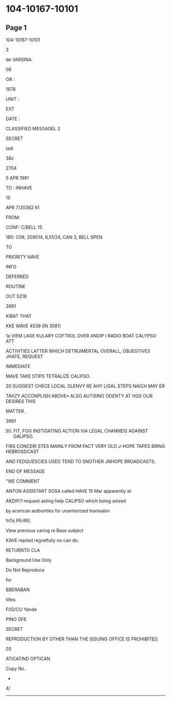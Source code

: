 # 104-10167-10101

## Page 1

104-10167-10101

3

de VARSINA.

09

OR :

1678

UNIT :

EXT

DATE :

CLASSIFIED MESSAGEL 2

SECRET

ladi

38z

2704

5 APR 1961

TO : INHAVE

15

APR 7/20382 61

FROM:

CONF: C/BELL 15

180: C08, 209014, 6,51/24, CAN 3, BELL SPEN

TO

PRIORITY NAVE

INFO

DEFERRED

ROUTINE

OUT 5218

3991

KIBAT THAT

KKE WAVE 4539 (IN 3581)

1a VIEM LAGE KULARY COFTROL OVER ANDIP I RADIO BOAT CALYPSO ATT

ACTIVITIES LATTER WHICH DETRUIMERTAL OVERALL, OBJEGTIVES JHATE, REQUEST

IMMEDIATE

MAVE TAKE STIPS TETRALIZE CALIFSO.

20 SUGGEST CHECE LOCAL OLENVY RE AHY LIGAL STEPS NAICH MAY ER

TAKZY ACCONPLISH ABOVE• ALSO AUTISING ODENTY AT HQS OUR DESIRES THIS

MATTER.

3991

30. FIT, FOG INSTIGATING ACTION VIA LEGAL CHANNEIS AGAINST GALIPSO.

FIRS CONCERI STES MAINLY FROM FACT VERY OLD J-HOPE TAPES BRING HEBROSDCAST

AND FEDQUESCIES USED TEND TO SNOTHER JNHOPE BROADCASTS.

END OF MESSAGE

"WE COMMENT

ANTON ASSISTART SOSA called HAVE 15 Mar apparently at

AKDIP/1 request asting help CALIPSO which boing seized

by acerican autborities for unantiorized tranisalon

frOs PErRIE.

View previous varing re Base subject

KAVE replied regretfully no can do.

RETURNTO CLA

Background Use Only

Do Not Reproduce

for

BBERABAN

tilles

FI/D/CU Yande

PINO OFE

SECRET

REPRODUCTION BY OTHER THAN THE ISSUING OFFICE IS PROHIBITED.

03

ATICATIND OPTICAN

Copy No.

-

4/

---


